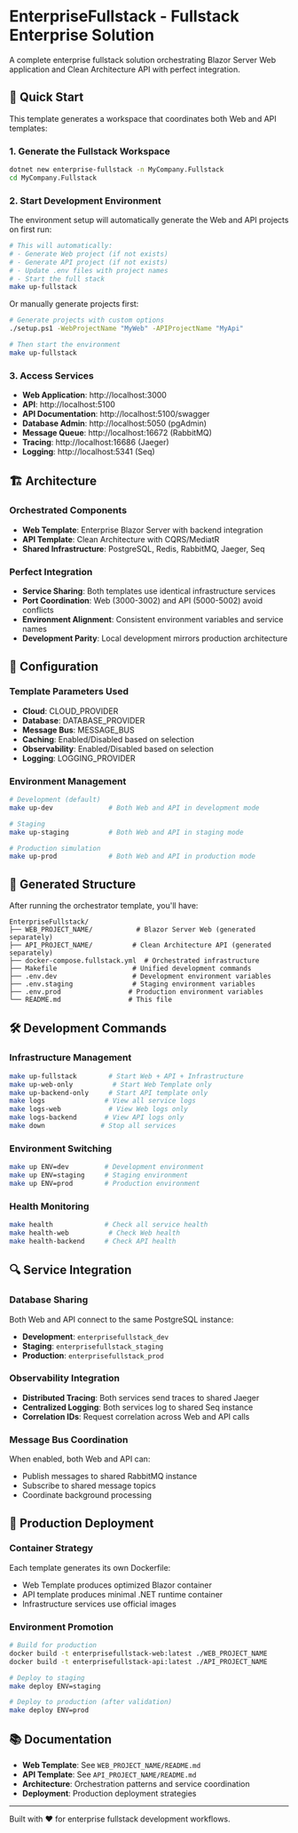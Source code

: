 # EnterpriseFullstack - Fullstack Enterprise Solution

A complete enterprise fullstack solution orchestrating Blazor Server Web application and Clean Architecture API with perfect integration.

## 🚀 Quick Start

This template generates a workspace that coordinates both Web and API templates:

### 1. Generate the Fullstack Workspace

```bash
dotnet new enterprise-fullstack -n MyCompany.Fullstack
cd MyCompany.Fullstack
```

### 2. Start Development Environment

The environment setup will automatically generate the Web and API projects on first run:

```bash
# This will automatically:
# - Generate Web project (if not exists)
# - Generate API project (if not exists)
# - Update .env files with project names
# - Start the full stack
make up-fullstack
```

Or manually generate projects first:

```bash
# Generate projects with custom options
./setup.ps1 -WebProjectName "MyWeb" -APIProjectName "MyApi"

# Then start the environment
make up-fullstack
```

### 3. Access Services

- **Web Application**: http://localhost:3000
- **API**: http://localhost:5100
- **API Documentation**: http://localhost:5100/swagger
- **Database Admin**: http://localhost:5050 (pgAdmin)
- **Message Queue**: http://localhost:16672 (RabbitMQ)
- **Tracing**: http://localhost:16686 (Jaeger)
- **Logging**: http://localhost:5341 (Seq)

## 🏗️ Architecture

### Orchestrated Components

- **Web Template**: Enterprise Blazor Server with backend integration
- **API Template**: Clean Architecture with CQRS/MediatR
- **Shared Infrastructure**: PostgreSQL, Redis, RabbitMQ, Jaeger, Seq

### Perfect Integration

- **Service Sharing**: Both templates use identical infrastructure services
- **Port Coordination**: Web (3000-3002) and API (5000-5002) avoid conflicts
- **Environment Alignment**: Consistent environment variables and service names
- **Development Parity**: Local development mirrors production architecture

## 🔧 Configuration

### Template Parameters Used

- **Cloud**: CLOUD_PROVIDER
- **Database**: DATABASE_PROVIDER
- **Message Bus**: MESSAGE_BUS
- **Caching**: Enabled/Disabled based on selection
- **Observability**: Enabled/Disabled based on selection
- **Logging**: LOGGING_PROVIDER

### Environment Management

```bash
# Development (default)
make up-dev              # Both Web and API in development mode

# Staging
make up-staging          # Both Web and API in staging mode

# Production simulation
make up-prod             # Both Web and API in production mode
```

## 📁 Generated Structure

After running the orchestrator template, you'll have:

```
EnterpriseFullstack/
├── WEB_PROJECT_NAME/           # Blazor Server Web (generated separately)
├── API_PROJECT_NAME/          # Clean Architecture API (generated separately)
├── docker-compose.fullstack.yml  # Orchestrated infrastructure
├── Makefile                   # Unified development commands
├── .env.dev                   # Development environment variables
├── .env.staging               # Staging environment variables
├── .env.prod                 # Production environment variables
└── README.md                 # This file
```

## 🛠️ Development Commands

### Infrastructure Management

```bash
make up-fullstack        # Start Web + API + Infrastructure
make up-web-only          # Start Web Template only
make up-backend-only     # Start API template only
make logs               # View all service logs
make logs-web            # View Web logs only
make logs-backend       # View API logs only
make down              # Stop all services
```

### Environment Switching

```bash
make up ENV=dev         # Development environment
make up ENV=staging     # Staging environment
make up ENV=prod        # Production environment
```

### Health Monitoring

```bash
make health             # Check all service health
make health-web          # Check Web health
make health-backend     # Check API health
```

## 🔍 Service Integration

### Database Sharing

Both Web and API connect to the same PostgreSQL instance:

- **Development**: `enterprisefullstack_dev`
- **Staging**: `enterprisefullstack_staging`
- **Production**: `enterprisefullstack_prod`

### Observability Integration

- **Distributed Tracing**: Both services send traces to shared Jaeger
- **Centralized Logging**: Both services log to shared Seq instance
- **Correlation IDs**: Request correlation across Web and API calls

### Message Bus Coordination

When enabled, both Web and API can:

- Publish messages to shared RabbitMQ instance
- Subscribe to shared message topics
- Coordinate background processing

## 🚀 Production Deployment

### Container Strategy

Each template generates its own Dockerfile:

- Web Template produces optimized Blazor container
- API template produces minimal .NET runtime container
- Infrastructure services use official images

### Environment Promotion

```bash
# Build for production
docker build -t enterprisefullstack-web:latest ./WEB_PROJECT_NAME
docker build -t enterprisefullstack-api:latest ./API_PROJECT_NAME

# Deploy to staging
make deploy ENV=staging

# Deploy to production (after validation)
make deploy ENV=prod
```

## 📚 Documentation

- **Web Template**: See `WEB_PROJECT_NAME/README.md`
- **API Template**: See `API_PROJECT_NAME/README.md`
- **Architecture**: Orchestration patterns and service coordination
- **Deployment**: Production deployment strategies

---

Built with ❤️ for enterprise fullstack development workflows.
